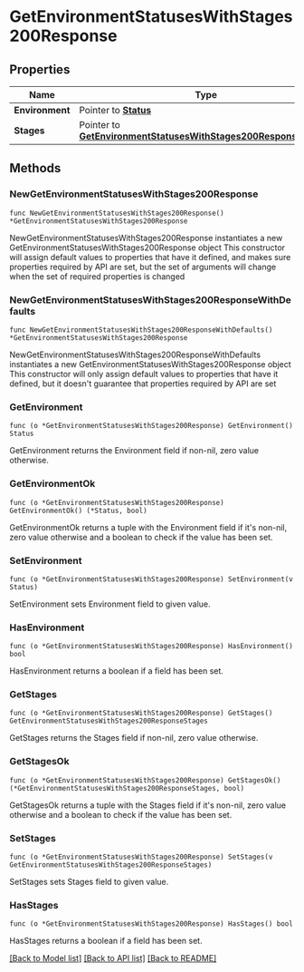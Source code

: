 # GetEnvironmentStatusesWithStages200Response

## Properties

Name | Type | Description | Notes
------------ | ------------- | ------------- | -------------
**Environment** | Pointer to [**Status**](Status.md) |  | [optional] 
**Stages** | Pointer to [**GetEnvironmentStatusesWithStages200ResponseStages**](GetEnvironmentStatusesWithStages200ResponseStages.md) |  | [optional] 

## Methods

### NewGetEnvironmentStatusesWithStages200Response

`func NewGetEnvironmentStatusesWithStages200Response() *GetEnvironmentStatusesWithStages200Response`

NewGetEnvironmentStatusesWithStages200Response instantiates a new GetEnvironmentStatusesWithStages200Response object
This constructor will assign default values to properties that have it defined,
and makes sure properties required by API are set, but the set of arguments
will change when the set of required properties is changed

### NewGetEnvironmentStatusesWithStages200ResponseWithDefaults

`func NewGetEnvironmentStatusesWithStages200ResponseWithDefaults() *GetEnvironmentStatusesWithStages200Response`

NewGetEnvironmentStatusesWithStages200ResponseWithDefaults instantiates a new GetEnvironmentStatusesWithStages200Response object
This constructor will only assign default values to properties that have it defined,
but it doesn't guarantee that properties required by API are set

### GetEnvironment

`func (o *GetEnvironmentStatusesWithStages200Response) GetEnvironment() Status`

GetEnvironment returns the Environment field if non-nil, zero value otherwise.

### GetEnvironmentOk

`func (o *GetEnvironmentStatusesWithStages200Response) GetEnvironmentOk() (*Status, bool)`

GetEnvironmentOk returns a tuple with the Environment field if it's non-nil, zero value otherwise
and a boolean to check if the value has been set.

### SetEnvironment

`func (o *GetEnvironmentStatusesWithStages200Response) SetEnvironment(v Status)`

SetEnvironment sets Environment field to given value.

### HasEnvironment

`func (o *GetEnvironmentStatusesWithStages200Response) HasEnvironment() bool`

HasEnvironment returns a boolean if a field has been set.

### GetStages

`func (o *GetEnvironmentStatusesWithStages200Response) GetStages() GetEnvironmentStatusesWithStages200ResponseStages`

GetStages returns the Stages field if non-nil, zero value otherwise.

### GetStagesOk

`func (o *GetEnvironmentStatusesWithStages200Response) GetStagesOk() (*GetEnvironmentStatusesWithStages200ResponseStages, bool)`

GetStagesOk returns a tuple with the Stages field if it's non-nil, zero value otherwise
and a boolean to check if the value has been set.

### SetStages

`func (o *GetEnvironmentStatusesWithStages200Response) SetStages(v GetEnvironmentStatusesWithStages200ResponseStages)`

SetStages sets Stages field to given value.

### HasStages

`func (o *GetEnvironmentStatusesWithStages200Response) HasStages() bool`

HasStages returns a boolean if a field has been set.


[[Back to Model list]](../README.md#documentation-for-models) [[Back to API list]](../README.md#documentation-for-api-endpoints) [[Back to README]](../README.md)


